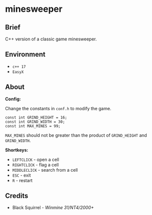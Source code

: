 # minesweeper
## Brief
C++ version of a classic game minesweeper.

## Environment
- `c++ 17`
- `EasyX`

## About
**Config:**

Change the constants in `conf.h` to modify the game.

```
const int GRIND_HEIGHT = 16;
const int GRIND_WIDTH = 30;
const int MAX_MINES = 99;
```
`MAX_MINES` should not be greater than the product of `GRIND_HEIGHT` and `GRIND_WIDTH`.

**Shortkeys:**
- `LEFTCLICK` - open a cell
- `RIGHTCLICK` - flag a cell
- `MIDDLECLICK` - search from a cell
- `ESC` - exit 
- `R` - restart


## Credits
- Black Squirrel - _Winmine 31/NT4/2000+_
